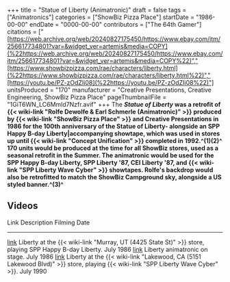+++
title = "Statue of Liberty (Animatronic)"
draft = false
tags = ["Animatronics"]
categories = ["ShowBiz Pizza Place"]
startDate = "1986-00-00"
endDate = "0000-00-00"
contributors = ["The 64th Gamer"]
citations = ["[https://web.archive.org/web/20240827175450/https://www.ebay.com/itm/256617734801?var=&widget_ver=artemis&media=COPY](%22https://web.archive.org/web/20240827175450/https://www.ebay.com/itm/256617734801?var=&widget_ver=artemis&media=COPY%22)","[https://www.showbizpizza.com/rae/characters/liberty.html](%22https://www.showbizpizza.com/rae/characters/liberty.html%22)","[https://youtu.be/PZ-zOdZIi08](%22https://youtu.be/PZ-zOdZIi08%22)"]
unitsProduced = "170"
manufacturer = "Creative Presentations, Creative Engineering, ShowBiz Pizza Place"
pageThumbnailFile = "1GiT6WN_LC6Mmld7Nzfr.avif"
+++
The ***Statue of Liberty* was a retrofit of {{< wiki-link "Rolfe Dewolfe & Earl Schmerle (Animatronic)" >}} produced by {{< wiki-link "ShowBiz Pizza Place" >}} and Creative Presentations in 1986 for the 100th anniversary of the Statue of Liberty- alongside an SPP Happy B-day Liberty|accompanying showtape, which was used in stores up until {{< wiki-link "Concept Unification" >}} completed in 1992.^(1)(2)^
170 units would be produced at the time for all ShowBiz stores, used as a seasonal retrofit in the Summer. The animatronic would be used for the SPP Happy B-day Liberty, SPP Liberty '87, CEI Liberty '87, and {{< wiki-link "SPP Liberty Wave Cyber" >}} showtapes. Rolfe's backdrop would also be retrofitted to match the ShowBiz Campground sky, alongside a US styled banner.^(3)^**

## Videos

  Link                                                  Description                                                                                                                               Filming Date
  ----------------------------------------------------- ----------------------------------------------------------------------------------------------------------------------------------------- --------------
  [link](https://www.youtube.com/watch?v=P2QLs_PNqGc)   Liberty at the {{< wiki-link "Murray, UT (4425 State St)" >}} store, playing SPP Happy B-day Liberty.                                 July 1986
  [link](https://youtu.be/PZ-zOdZIi08)                  Liberty animatronic on stage.                                                                                                             July 1986
  [link](https://youtu.be/y4l_HTlPhkE)                  Liberty at the {{< wiki-link "Lakewood, CA (5151 Lakewood Blvd)" >}} store, playing {{< wiki-link "SPP Liberty Wave Cyber" >}}.   July 1990
